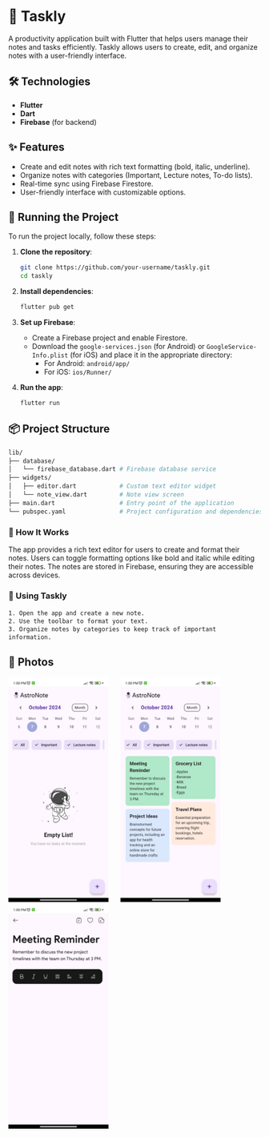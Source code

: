 # 📝 Taskly

A productivity application built with Flutter that helps users manage their notes and tasks efficiently. Taskly allows users to create, edit, and organize notes with a user-friendly interface.

## 🛠️ Technologies

- **Flutter**
- **Dart**
- **Firebase** (for backend)

## ✨ Features

- Create and edit notes with rich text formatting (bold, italic, underline).
- Organize notes with categories (Important, Lecture notes, To-do lists).
- Real-time sync using Firebase Firestore.
- User-friendly interface with customizable options.

## 🚦 Running the Project

To run the project locally, follow these steps:

1. **Clone the repository**:

    ```bash
    git clone https://github.com/your-username/taskly.git
    cd taskly
    ```

2. **Install dependencies**:

    ```bash
    flutter pub get
    ```

3. **Set up Firebase**:

   - Create a Firebase project and enable Firestore.
   - Download the `google-services.json` (for Android) or `GoogleService-Info.plist` (for iOS) and place it in the appropriate directory:
     - For Android: `android/app/`
     - For iOS: `ios/Runner/`

4. **Run the app**:

    ```bash
    flutter run
    ```

## 📦 Project Structure

```bash
lib/
├── database/
│   └── firebase_database.dart # Firebase database service
├── widgets/
│   ├── editor.dart            # Custom text editor widget
│   └── note_view.dart         # Note view screen
├── main.dart                  # Entry point of the application
└── pubspec.yaml               # Project configuration and dependencies
```

### 🔐 How It Works

The app provides a rich text editor for users to create and format their notes. Users can toggle formatting options like bold and italic while editing their notes. The notes are stored in Firebase, ensuring they are accessible across devices.


### 📲 Using Taskly

```
1. Open the app and create a new note.
2. Use the toolbar to format your text.
3. Organize notes by categories to keep track of important information.
```

## 🎥 Photos
<div>
  <img src="assets/images/Screen1.jpg" alt="Image 1" width="200" height="450" style="display: inline-block; margin-right: 20px;"/>
  <img src="assets/images/Screen2.jpg" alt="Image 2" width="200" height="450" style="display: inline-block; margin-right: 20px;"/>
  <img src="assets/images/Screen3.jpg" alt="Image 2" width="200" height="450" style="display: inline-block;"/>
</div>
